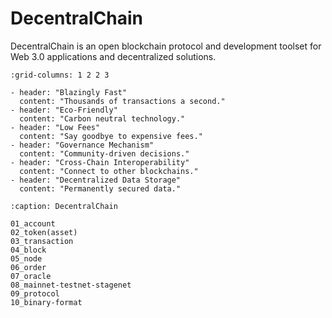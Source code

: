 # DecentralChain

DecentralChain is an open blockchain protocol and development toolset for Web 3.0 applications and decentralized solutions.


```{gallery-grid}
:grid-columns: 1 2 2 3

- header: "Blazingly Fast"
  content: "Thousands of transactions a second."
- header: "Eco-Friendly"
  content: "Carbon neutral technology."
- header: "Low Fees"
  content: "Say goodbye to expensive fees."
- header: "Governance Mechanism"
  content: "Community-driven decisions."
- header: "Cross-Chain Interoperability"
  content: "Connect to other blockchains."
- header: "Decentralized Data Storage"
  content: "Permanently secured data."
```

```{toctree}
:caption: DecentralChain

01_account
02_token(asset)
03_transaction
04_block
05_node
06_order
07_oracle
08_mainnet-testnet-stagenet
09_protocol
10_binary-format
```